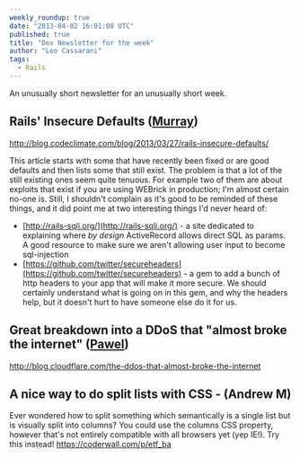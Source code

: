 ```yaml
---
weekly_roundup: true
date: "2013-04-02 16:01:00 UTC"
published: true
title: "Dev Newsletter for the week"
author: "Leo Cassarani"
tags:
  - Rails
---
```


An unusually short newsletter for an unusually short week.

## Rails' Insecure Defaults ([Murray](/people#murray-steele))

http://blog.codeclimate.com/blog/2013/03/27/rails-insecure-defaults/

This article starts with some that have recently been fixed or are good defaults and then lists some that still exist.  The problem is that a lot of the still existing ones seem quite tenuous.   For example two of them are about exploits that exist if you are using WEBrick in production; I'm almost certain no-one is.  Still, I shouldn't complain as it's good to be reminded of these things, and it did point me at two interesting things I'd never heard of:

* [http://rails-sqli.org/](http://rails-sqli.org/) - a site dedicated to explaining where *by design* ActiveRecord allows direct SQL as params.  A good resource to make sure we aren't allowing user input to become sql-injection
* [https://github.com/twitter/secureheaders](https://github.com/twitter/secureheaders) - a gem to add a bunch of http headers to your app that will make it more secure.  We should certainly understand what is going on in this gem, and why the headers help, but it doesn't hurt to have someone else do it for us.

## Great breakdown into a DDoS that "almost broke the internet" ([Pawel](/people#pawel-janiak))

http://blog.cloudflare.com/the-ddos-that-almost-broke-the-internet

## A nice way to do split lists with CSS - (Andrew M)

Ever wondered how to split something which semantically is a single list but is visually split into columns? You could use the columns CSS property, however that's not entirely compatible with all browsers yet (yep IE!). Try this instead!
https://coderwall.com/p/etf_ba
